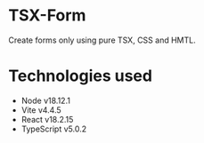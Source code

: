 # TSX-Form

Create forms only using pure TSX, CSS and HMTL.

# Technologies used

- Node v18.12.1
- Vite v4.4.5
- React v18.2.15
- TypeScript v5.0.2
